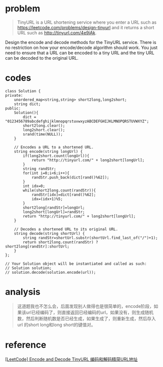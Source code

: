# problem
>TinyURL is a URL shortening service where you enter a URL such as https://leetcode.com/problems/design-tinyurl and it returns a short URL such as http://tinyurl.com/4e9iAk.

Design the encode and decode methods for the TinyURL service. There is no restriction on how your encode/decode algorithm should work. You just need to ensure that a URL can be encoded to a tiny URL and the tiny URL can be decoded to the original URL.


# codes

```
class Solution {
private:
    unordered_map<string,string> short2long,long2short;
    string dict;
public:
    Solution(){
        dict = "0123456789abcdefghijklmnopqrstuvwxyzABCDEFGHIJKLMNOPQRSTUVWXYZ";
        short2long.clear();
        long2short.clear();
        srand(time(NULL));
    }

    // Encodes a URL to a shortened URL.
    string encode(string longUrl) {
        if(long2short.count(longUrl)){
            return "http://tinyurl.com/" + long2short[longUrl];
        }
        string randStr;
        for(int i=0;i<6;i++){
            randStr.push_back(dict[rand()%62]);
        }
        int idx=0;
        while(short2long.count(randStr)){
            randStr[idx]=dict[rand()%62];
            idx=(idx+1)%5;
        }
        short2long[randStr]=longUrl;
        long2short[longUrl]=randStr;
        return "http://tinyurl.com/" + long2short[longUrl];
    }

    // Decodes a shortened URL to its original URL.
    string decode(string shortUrl) {
        string randStr=shortUrl.substr(shortUrl.find_last_of("/")+1);
        return short2long.count(randStr) ? short2long[randStr]:shortUrl;
    }
};

// Your Solution object will be instantiated and called as such:
// Solution solution;
// solution.decode(solution.encode(url));
```

# analysis
>这道题我也不怎么会，后面发现别人做得也是很简单的，encode阶段，如果该url已经编码了，则直接返回已经编码的url，如果没有，则生成随机数，然后判断随机数是否已经生成，如果生成了，则重新生成，然后存入url 的short long和long short的键值对。

# reference

[[LeetCode] Encode and Decode TinyURL 编码和解码精简URL地址][1]

[1]: http://www.cnblogs.com/grandyang/p/6562209.html